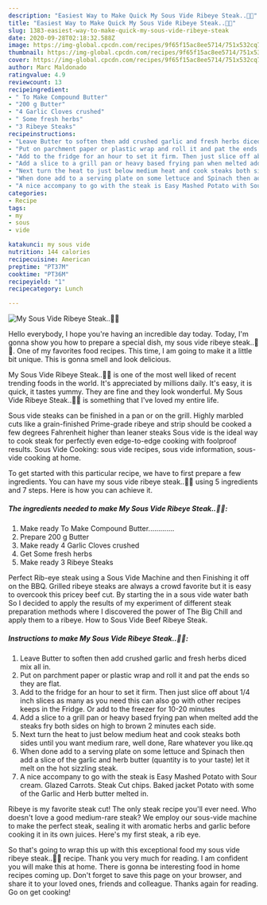 ```yaml
---
description: "Easiest Way to Make Quick My Sous Vide Ribeye Steak..🥰🥰"
title: "Easiest Way to Make Quick My Sous Vide Ribeye Steak..🥰🥰"
slug: 1383-easiest-way-to-make-quick-my-sous-vide-ribeye-steak
date: 2020-09-28T02:18:32.588Z
image: https://img-global.cpcdn.com/recipes/9f65f15ac8ee5714/751x532cq70/my-sous-vide-ribeye-steak🥰🥰-recipe-main-photo.jpg
thumbnail: https://img-global.cpcdn.com/recipes/9f65f15ac8ee5714/751x532cq70/my-sous-vide-ribeye-steak🥰🥰-recipe-main-photo.jpg
cover: https://img-global.cpcdn.com/recipes/9f65f15ac8ee5714/751x532cq70/my-sous-vide-ribeye-steak🥰🥰-recipe-main-photo.jpg
author: Marc Maldonado
ratingvalue: 4.9
reviewcount: 13
recipeingredient:
- " To Make Compound Butter"
- "200 g Butter"
- "4 Garlic Cloves crushed"
- " Some fresh herbs"
- "3 Ribeye Steaks"
recipeinstructions:
- "Leave Butter to soften then add crushed garlic and fresh herbs diced mix all in."
- "Put on parchment paper or plastic wrap and roll it and pat the ends so they are flat."
- "Add to the fridge for an hour to set it firm. Then just slice off about 1/4 inch slices as many as you need this can also go with other recipes keeps in the Fridge. Or add to the freezer for 10-20 minutes"
- "Add a slice to a grill pan or heavy based frying pan when melted add the steaks fry both sides on high to brown 2 minutes each side."
- "Next turn the heat to just below medium heat and cook steaks both sides until you want medium rare, well done, Rare whatever you like.qq"
- "When done add to a serving plate on some lettuce and Spinach then add a slice of the garlic and herb butter (quantity is to your taste) let it melt on the hot sizzling steak."
- "A nice accompany to go with the steak is Easy Mashed Potato with Sour cream. Glazed Carrots. Steak Cut chips. Baked jacket Potato with some of the Garlic and Herb butter melted in."
categories:
- Recipe
tags:
- my
- sous
- vide

katakunci: my sous vide 
nutrition: 144 calories
recipecuisine: American
preptime: "PT37M"
cooktime: "PT36M"
recipeyield: "1"
recipecategory: Lunch

---
```



![My Sous Vide Ribeye Steak..🥰🥰](https://img-global.cpcdn.com/recipes/9f65f15ac8ee5714/751x532cq70/my-sous-vide-ribeye-steak🥰🥰-recipe-main-photo.jpg)

Hello everybody, I hope you're having an incredible day today. Today, I'm gonna show you how to prepare a special dish, my sous vide ribeye steak..🥰🥰. One of my favorites food recipes. This time, I am going to make it a little bit unique. This is gonna smell and look delicious.

My Sous Vide Ribeye Steak..🥰🥰 is one of the most well liked of recent trending foods in the world. It's appreciated by millions daily. It's easy, it is quick, it tastes yummy. They are fine and they look wonderful. My Sous Vide Ribeye Steak..🥰🥰 is something that I've loved my entire life.

Sous vide steaks can be finished in a pan or on the grill. Highly marbled cuts like a grain-finished Prime-grade ribeye and strip should be cooked a few degrees Fahrenheit higher than leaner steaks Sous vide is the ideal way to cook steak for perfectly even edge-to-edge cooking with foolproof results. Sous Vide Cooking: sous vide recipes, sous vide information, sous-vide cooking at home.


To get started with this particular recipe, we have to first prepare a few ingredients. You can have my sous vide ribeye steak..🥰🥰 using 5 ingredients and 7 steps. Here is how you can achieve it.

<!--inarticleads1-->

##### The ingredients needed to make My Sous Vide Ribeye Steak..🥰🥰:

1. Make ready  To Make Compound Butter.............
1. Prepare 200 g Butter
1. Make ready 4 Garlic Cloves crushed
1. Get  Some fresh herbs
1. Make ready 3 Ribeye Steaks


Perfect Rib-eye steak using a Sous Vide Machine and then Finishing it off on the BBQ. Grilled ribeye steaks are always a crowd favorite but it is easy to overcook this pricey beef cut. By starting the in a sous vide water bath So I decided to apply the results of my experiment of different steak preparation methods where I discovered the power of The Big Chill and apply them to a ribeye. How to Sous Vide Beef Ribeye Steak. 

<!--inarticleads2-->

##### Instructions to make My Sous Vide Ribeye Steak..🥰🥰:

1. Leave Butter to soften then add crushed garlic and fresh herbs diced mix all in.
1. Put on parchment paper or plastic wrap and roll it and pat the ends so they are flat.
1. Add to the fridge for an hour to set it firm. Then just slice off about 1/4 inch slices as many as you need this can also go with other recipes keeps in the Fridge. Or add to the freezer for 10-20 minutes
1. Add a slice to a grill pan or heavy based frying pan when melted add the steaks fry both sides on high to brown 2 minutes each side.
1. Next turn the heat to just below medium heat and cook steaks both sides until you want medium rare, well done, Rare whatever you like.qq
1. When done add to a serving plate on some lettuce and Spinach then add a slice of the garlic and herb butter (quantity is to your taste) let it melt on the hot sizzling steak.
1. A nice accompany to go with the steak is Easy Mashed Potato with Sour cream. Glazed Carrots. Steak Cut chips. Baked jacket Potato with some of the Garlic and Herb butter melted in.


Ribeye is my favorite steak cut! The only steak recipe you&#39;ll ever need. Who doesn&#39;t love a good medium-rare steak? We employ our sous-vide machine to make the perfect steak, sealing it with aromatic herbs and garlic before cooking it in its own juices. Here&#39;s my first steak, a rib eye. 

So that's going to wrap this up with this exceptional food my sous vide ribeye steak..🥰🥰 recipe. Thank you very much for reading. I am confident you will make this at home. There is gonna be interesting food in home recipes coming up. Don't forget to save this page on your browser, and share it to your loved ones, friends and colleague. Thanks again for reading. Go on get cooking!
